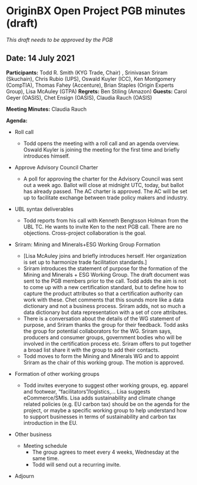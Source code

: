 # OriginBX Open Project PGB minutes (draft)

_This draft needs to be approved by the PGB_

## Date: 14 July 2021

**Participants:** Todd R. Smith (KYG Trade, Chair) , Srinivasan Sriram (Skuchain), Chris Rubio (UPS), Oswald Kuyler (ICC), Ken Montgomery (CompTIA), Thomas Fahey (Accenture), Brian Staples (Origin Experts Group), Lisa McAuley (GTPA)
**Regrets:** Ben Stiling (Amazon)
**Guests:**  Carol Geyer (OASIS), Chet Ensign (OASIS), Claudia Rauch (OASIS)

**Meeting Minutes:** Claudia Rauch

**Agenda:**

* Roll call
	* Todd opens the meeting with a roll call and an agenda overview.
	Oswald Kuyler is joining the meeting for the first time and briefly introduces himself.

* Approve Advisory Council Charter
	* A poll for approving the charter for the Advisory Council was sent out a week ago. Ballot will close at midnight UTC, today, but ballot has already passed. The AC charter is approved. The AC will be set up to facilitate exchange between trade policy makers and industry.

* UBL syntax deliverables
	* Todd reports from his call with Kenneth Bengtsson Holman from the UBL TC. He wants to invite Ken to the next PGB call. There are no objections. Cross-project collaboration is the goal.

* Sriram:  Mining and Minerals+ESG Working Group Formation
	* [Lisa McAuley joins and briefly introduces herself. Her organization is set up to harmonize trade facilitation standards.]
	* Sriram introduces the statement of purpose for the formation of the Mining and Minerals + ESG Working Group. The draft document was sent to the PGB members prior to the call. Todd adds the aim is not to come up with a new certification standard, but to define how to capture the product attributes so that a certification authority can work with these. Chet comments that this sounds more like a data dictionary and not a business process. Sriram adds, not so much a data dictionary but data representation with a set of core attributes. 
	* There is a conversation about the details of the WG statement of purpose, and Sriram thanks the group for their feedback. Todd asks the group for potential collaborators for the WG. Sriram says, producers and consumer groups, government bodies who will be involved in the certification process etc. Sriram offers to put together a broad list share it with the group to add their contacts.
	* Todd moves to form the Mining and Minerals WG and to appoint Sriram as the chair of this working group. The motion is approved.
	
* Formation of other working groups
	* Todd invites everyone to suggest other working groups, eg. apparel and footwear, “facilitators”/logistics,…  Lisa suggests eCommerce/SMIs. Lisa adds sustainability and climate change related policies (e.g. EU carbon tax) should be on the agenda for the project, or maybe a specific working group to help understand how to support businesses in terms of sustainability and carbon tax introduction in the EU. 

* Other business
	* Meeting schedule
		* The group agrees to meet every 4 weeks, Wednesday at the same time. 
		* Todd will send out a recurring invite.

* Adjourn












